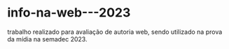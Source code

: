 # info-na-web---2023
trabalho realizado para avaliação de autoria web, sendo utilizado na prova da mídia na semadec 2023.
